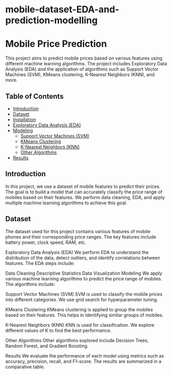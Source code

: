 # mobile-dataset-EDA-and-prediction-modelling
# Mobile Price Prediction

This project aims to predict mobile prices based on various features using different machine learning algorithms. The project includes Exploratory Data Analysis
(EDA) and the application of algorithms such as Support Vector Machines (SVM), KMeans clustering, K-Nearest Neighbors (KNN), and more.

## Table of Contents

- [Introduction](#introduction)
- [Dataset](#dataset)
- [Installation](#installation)
- [Exploratory Data Analysis (EDA)](#exploratory-data-analysis-eda)
- [Modeling](#modeling)
  - [Support Vector Machines (SVM)](#support-vector-machines-svm)
  - [KMeans Clustering](#kmeans-clustering)
  - [K-Nearest Neighbors (KNN)](#k-nearest-neighbors-knn)
  - [Other Algorithms](#other-algorithms)
- [Results](#results)

## Introduction

In this project, we use a dataset of mobile features to predict their prices. The goal is to build a model that can accurately classify the price range of mobiles based 
on their features. We perform data cleaning, EDA, and apply multiple machine learning algorithms to achieve this goal.

## Dataset

The dataset used for this project contains various features of mobile phones and their corresponding price ranges. The key features include battery power, clock speed, 
RAM, etc.

Exploratory Data Analysis (EDA)
We perform EDA to understand the distribution of the data, detect outliers, and identify correlations between features. The EDA steps include:

Data Cleaning
Descriptive Statistics
Data Visualization
Modeling
We apply various machine learning algorithms to predict the price range of mobiles. The algorithms include:

Support Vector Machines (SVM)
SVM is used to classify the mobile prices into different categories. We use grid search for hyperparameter tuning.

KMeans Clustering
KMeans clustering is applied to group the mobiles based on their features. This helps in identifying similar groups of mobiles.

K-Nearest Neighbors (KNN)
KNN is used for classification. We explore different values of K to find the best performance.

Other Algorithms
Other algorithms explored include Decision Trees, Random Forest, and Gradient Boosting.

Results
We evaluate the performance of each model using metrics such as accuracy, precision, recall, and F1-score. The results are summarized in a comparative table.






